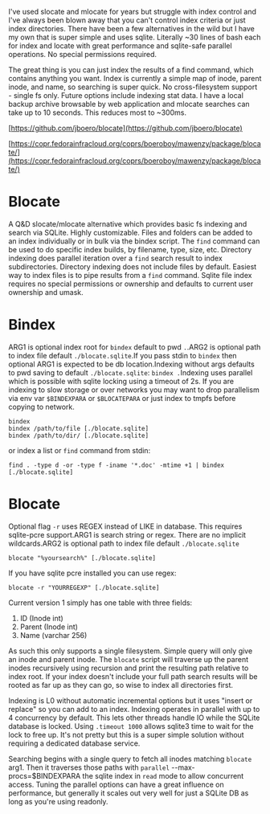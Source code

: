 I've used slocate and mlocate for years but struggle with index control and I've always been blown away that you can't control index criteria or just index directories.  There have been a few alternatives in the wild but I have my own that is super simple and uses sqlite.  Literally \~30 lines of bash each for index and locate with great performance and sqlite-safe parallel operations.  No special permissions required.

The great thing is you can just index the results of a find command, which contains anything you want.  Index is currently a simple map of inode, parent inode, and name, so searching is super quick. No cross-filesystem support - single fs only.  Future options include indexing stat data.  I have a local backup archive browsable by web application and mlocate searches can take up to 10 seconds.  This reduces most to \~300ms.

[https://github.com/jboero/blocate](https://github.com/jboero/blocate)

[https://copr.fedorainfracloud.org/coprs/boeroboy/mawenzy/package/blocate/](https://copr.fedorainfracloud.org/coprs/boeroboy/mawenzy/package/blocate/)

# Blocate

A Q&D slocate/mlocate alternative which provides basic fs indexing and search via SQLite.  Highly customizable. Files and folders can be added to an index individually or in bulk via the bindex script.  The `find` command can be used to do specific index builds, by filename, type, size, etc.  Directory indexing does parallel iteration over a `find` search result to index subdirectories.  Directory indexing does not include files by default.  Easiest way to index files is to pipe results from a `find` command.  Sqlite file index requires no special permissions or ownership and defaults to current user ownership and umask.

# Bindex

ARG1 is optional index root for `bindex` default to pwd `.`.ARG2 is optional path to index file default `./blocate.sqlite`.If you pass stdin to `bindex` then optional ARG1 is expected to be db location.Indexing without args defaults to pwd saving to default `./blocate.sqlite`: `bindex .`Indexing uses parallel which is possible with sqlite locking using a timeout of 2s.  If you are indexing to slow storage or over networks you may want to drop parallelism via env var `$BINDEXPARA` or `$BLOCATEPARA` or just index to tmpfs before copying to network.

    bindex
    bindex /path/to/file [./blocate.sqlite]
    bindex /path/to/dir/ [./blocate.sqlite]

or index a list or `find` command from stdin:

    find . -type d -or -type f -iname '*.doc' -mtime +1 | bindex [./blocate.sqlite]

# Blocate

Optional flag `-r` uses REGEX instead of LIKE in database.  This requires sqlite-pcre support.ARG1 is search string or regex.  There are no implicit wildcards.ARG2 is optional path to index file default `./blocate.sqlite`

    blocate "%yoursearch%" [./blocate.sqlite]

If you have sqlite pcre installed you can use regex:

    blocate -r "YOURREGEXP" [./blocate.sqlite]

Current version 1 simply has one table with three fields:

1. ID (Inode int)
2. Parent (Inode int)
3. Name (varchar 256)

As such this only supports a single filesystem.  Simple query will only give an inode and parent inode. The `blocate` script will traverse up the parent inodes recursively using recursion and print the resulting path relative to index root.  If your index doesn't include your full path search results will be rooted as far up as they can go, so wise to index all directories first.

Indexing is L0 without automatic incremental options but it uses "insert or replace" so you can add to an index. Indexing operates in parallel with up to 4 concurrency by default.  This lets other threads handle IO while the SQLite database is locked. Using  `.timeout 1000` allows sqlite3 time to wait for the lock to free up.  It's not pretty but this is a super simple solution without requiring a dedicated database service.

Searching begins with a single query to fetch all inodes matching `blocate` arg1.  Then it traverses those paths with `parallel` \--max-procs=$BINDEXPARA the sqlite index in `read` mode to allow concurrent access.  Tuning the parallel options can have a great influence on performance, but generally it scales out very well for just a SQLite DB as long as you're using readonly.
